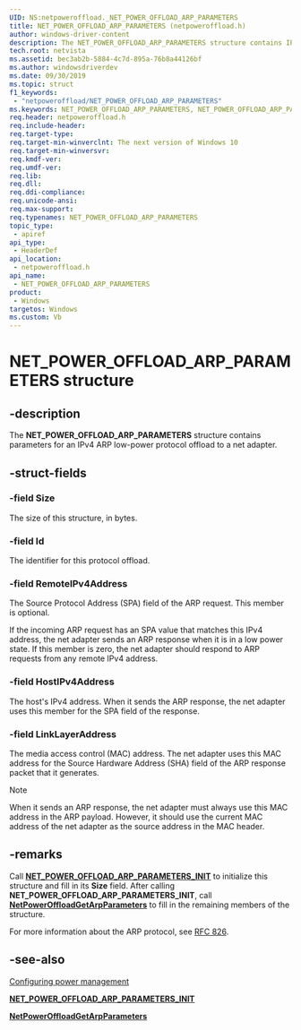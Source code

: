 ```yaml
---
UID: NS:netpoweroffload._NET_POWER_OFFLOAD_ARP_PARAMETERS
title: NET_POWER_OFFLOAD_ARP_PARAMETERS (netpoweroffload.h)
author: windows-driver-content
description: The NET_POWER_OFFLOAD_ARP_PARAMETERS structure contains IPv4 ARP low-power protocol offload parameters for a net adapter.
tech.root: netvista
ms.assetid: bec3ab2b-5884-4c7d-895a-76b8a44126bf
ms.author: windowsdriverdev
ms.date: 09/30/2019
ms.topic: struct
f1_keywords:
 - "netpoweroffload/NET_POWER_OFFLOAD_ARP_PARAMETERS"
ms.keywords: NET_POWER_OFFLOAD_ARP_PARAMETERS, NET_POWER_OFFLOAD_ARP_PARAMETERS, 
req.header: netpoweroffload.h
req.include-header:
req.target-type:
req.target-min-winverclnt: The next version of Windows 10
req.target-min-winversvr:
req.kmdf-ver:
req.umdf-ver:
req.lib:
req.dll:
req.ddi-compliance:
req.unicode-ansi:
req.max-support:
req.typenames: NET_POWER_OFFLOAD_ARP_PARAMETERS
topic_type: 
 - apiref
api_type: 
 - HeaderDef
api_location: 
 - netpoweroffload.h
api_name: 
 - NET_POWER_OFFLOAD_ARP_PARAMETERS
product: 
 - Windows
targetos: Windows
ms.custom: Vb
---
```


# NET_POWER_OFFLOAD_ARP_PARAMETERS structure

## -description

The **NET_POWER_OFFLOAD_ARP_PARAMETERS** structure contains parameters for an IPv4 ARP low-power protocol offload to a net adapter.

## -struct-fields

### -field Size

The size of this structure, in bytes.
 
### -field Id

The identifier for this protocol offload.
 
### -field RemoteIPv4Address

The Source Protocol Address (SPA) field of the ARP request. This member is optional.

If the incoming ARP request has an SPA value that matches this IPv4 address, the net adapter sends an ARP response when it is in a low power state. If this member is zero, the net adapter should respond to ARP requests from any remote IPv4 address.
 
### -field HostIPv4Address

The host's IPv4 address. When it sends the ARP response, the net adapter uses this member for the SPA field of the response.
 
### -field LinkLayerAddress

The media access control (MAC) address. The net adapter uses this MAC address for the Source Hardware Address (SHA) field of the ARP response packet that it generates. 

> [!NOTE]
> When it sends an ARP response, the net adapter must always use this MAC address in the ARP payload. However, it should use the current MAC address of the net adapter as the source address in the MAC header.

## -remarks

Call [**NET_POWER_OFFLOAD_ARP_PARAMETERS_INIT**](../netpoweroffload/nf-netpoweroffload-net_power_offload_arp_parameters_init.md) to initialize this structure and fill in its **Size** field. After calling **NET_POWER_OFFLOAD_ARP_PARAMETERS_INIT**, call [**NetPowerOffloadGetArpParameters**](../netpoweroffload/nf-netpoweroffload-netpoweroffloadgetarpparameters.md) to fill in the remaining members of the structure.

For more information about the ARP protocol, see [RFC 826](https://tools.ietf.org/html/rfc826).

## -see-also

[Configuring power management](https://docs.microsoft.com/windows-hardware/drivers/netcx/configuring-power-management)

[**NET_POWER_OFFLOAD_ARP_PARAMETERS_INIT**](../netpoweroffload/nf-netpoweroffload-net_power_offload_arp_parameters_init.md)

[**NetPowerOffloadGetArpParameters**](../netpoweroffload/nf-netpoweroffload-netpoweroffloadgetarpparameters.md)